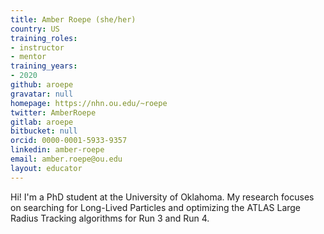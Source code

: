 ```yaml
---
title: Amber Roepe (she/her)
country: US
training_roles:
- instructor
- mentor
training_years:
- 2020
github: aroepe
gravatar: null
homepage: https://nhn.ou.edu/~roepe
twitter: AmberRoepe
gitlab: aroepe
bitbucket: null
orcid: 0000-0001-5933-9357
linkedin: amber-roepe
email: amber.roepe@ou.edu
layout: educator
---
```


<!-- Write something about yourself here (if you want)!
You can use Markdown syntax to style this page.
-->

Hi! I'm a PhD student at the University of Oklahoma. My research focuses on searching for Long-Lived Particles and optimizing the ATLAS Large Radius Tracking algorithms for Run 3 and Run 4.